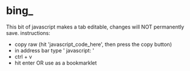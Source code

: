 # bing_
This bit of javascript makes a tab editable, changes will NOT permanently save.
instructions:
- copy raw (hit 'javascript_code_here', then press the copy button)
- in address bar type ' javascript: ' 
- ctrl  + v
- hit enter
OR 
use as a bookmarklet
